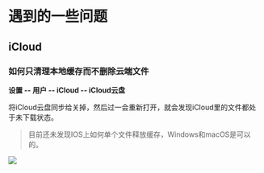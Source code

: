 # 遇到的一些问题

## iCloud

### 如何只清理本地缓存而不删除云端文件

**设置  --  用户  --  iCloud  -- iCloud云盘**

将iCloud云盘同步给关掉，然后过一会重新打开，就会发现iCloud里的文件都处于未下载状态。

> 目前还未发现IOS上如何单个文件释放缓存，Windows和macOS是可以的。

![](https://img-blog.csdnimg.cn/20210705182022187.png?x-oss-process=image/watermark,type_ZmFuZ3poZW5naGVpdGk,shadow_10,text_aHR0cHM6Ly9ibG9nLmNzZG4ubmV0L3dlaXhpbl80NDU2MDY5OA==,size_16,color_FFFFFF,t_70#pic_center)